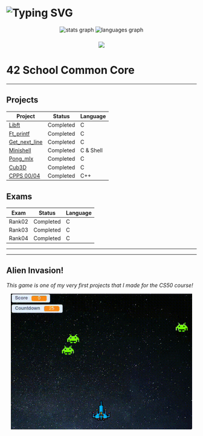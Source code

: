 # <div align="left"> ![Typing SVG](https://readme-typing-svg.demolab.com?font=Ubuntu+Mono&weight=100&size=30&letterSpacing=&duration=500&pause=5000&color=1E90FF&vCenter=true&width=600&lines=%24%3E+Hello,+I'm+Gabriel+La+Rocque!🐧)

<div align="center">
  <img src="https://github-readme-stats.vercel.app/api?username=larocqueg&hide_title=false&hide_rank=false&show_icons=true&include_all_commits=true&count_private=true&disable_animations=false&theme=github_dark&locale=en&hide_border=true&order=1" height="150" alt="stats graph"  />
  <img src="https://github-readme-stats.vercel.app/api/top-langs?username=larocqueg&locale=en&hide_title=false&layout=compact&card_width=320&langs_count=5&theme=github_dark&hide_border=true&order=2" height="150" alt="languages graph"  />
</div>

###

<p align="middle">
  <a href="https://skillicons.dev">
    <img src="https://skillicons.dev/icons?i=linux,bash,c,vim,neovim,vscode,git,github" />
  </a>
</p>

# 42 School Common Core
---
## Projects

| Project | Status   | Language |
| ------- | -------- | -------- |
| [Libft](https://github.com/larocqueg/42_Libft) | Completed | C        |
| [Ft_printf](https://github.com/larocqueg/42_ft_printf.git)| Completed | C        |
| [Get_next_line](https://github.com/larocqueg/42_get_next_line.git)| Completed | C   | 
| [Minishell](https://github.com/larocqueg/42_Minishell.git) | Completed | C & Shell | 
| [Pong_mlx](https://github.com/larocqueg/Pong_mlx.git) | Completed | C | 
| [Cub3D](https://github.com/therappha/42_cub3D.git) | Completed | C | 
| [CPPS 00/04](https://github.com/larocqueg/CPPS) | Completed | C++ |


 
## Exams
| Exam | Status | Language |
| ---- | ------ | -------- |
| Rank02 | Completed | C |
| Rank03 | Completed | C |
| Rank04 | Completed | C |
---

---
## Alien Invasion!

_This game is one of my very first projects that I made for the CS50 course!_

<div align="middle">
  <a href="https://scratch.mit.edu/projects/961125462/" target="_blank">
    <img src="https://github.com/larocqueg/larocqueg/blob/main/alien_invasion.gif" width="480">
  </a>
</div>
